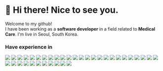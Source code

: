 <h1>👋 Hi there! Nice to see you.</h1>

Welcome to my github!<br/>
I have been working as a <b>software developer</b> in a field related to <b>Medical Care</b>.
I'm live in Seoul, South Korea.


<h3>Have experience in</h3>
<!--Frontend-->
<img src="https://img.shields.io/badge/HTML5-E34F26?style=flat-square&logo=HTML5&logoColor=white">
<img src="https://img.shields.io/badge/CSS3-1572B6?style=flat-square&logo=CSS3&logoColor=white">
<img src="https://img.shields.io/badge/JavaScript-F7DF1E?style=flat-square&logo=JavaScript&logoColor=white">
<img src="https://img.shields.io/badge/TypeScript-3178C6?style=flat-square&logo=TypeScript&logoColor=white">
<img src="https://img.shields.io/badge/React-61DAFB?style=flat-square&logo=React&logoColor=white">
<img src="https://img.shields.io/badge/Redux-764ABC?style=flat-square&logo=Redux&logoColor=white">
<img src="https://img.shields.io/badge/ReactQuery-FF4154?style=flat-square&logo=ReactQuery&logoColor=white">
<img src="https://img.shields.io/badge/Recoil-3578E5?style=flat-square&logo=Recoil&logoColor=white">
<img src="https://img.shields.io/badge/GraphQL-E10098?style=flat-square&logo=GraphQL&logoColor=white">
<img src="https://img.shields.io/badge/ApolloGraphQL-311C87?style=flat-square&logo=ApolloGraphQL&logoColor=white">
<img src="https://img.shields.io/badge/styled--components-DB7093?style=flat-square&logo=styled-components&logoColor=white">
<img src="https://img.shields.io/badge/Node.js-339933?style=flat-square&logo=Node.js&logoColor=white">
<!--Backend-->
<img src="https://img.shields.io/badge/Python-3776AB?style=flat-square&logo=Python&logoColor=white">
<img src="https://img.shields.io/badge/C%23-239120?style=flat-square&logo=CSharp&logoColor=white">
<!--Framework-->
<img src="https://img.shields.io/badge/.NET-512BD4?style=flat-square&logo=.NET&logoColor=white">
<img src="https://img.shields.io/badge/Flask-000000?style=flat-square&logo=Flask&logoColor=white">
<!--Database-->
<img src="https://img.shields.io/badge/Oracle-F80000?style=flat-square&logo=Oracle&logoColor=white">
<img src="https://img.shields.io/badge/MySQL-4479A1?style=flat-square&logo=MySQL&logoColor=white">
<img src="https://img.shields.io/badge/PostgreSQL-4169E1?style=flat-square&logo=PostgreSQL&logoColor=white">
<!--Bundler-->
<img src="https://img.shields.io/badge/WebPack-8DD6F9?style=flat-square&logo=WebPack&logoColor=white">
<img src="https://img.shields.io/badge/npm-CB3837?style=flat-square&logo=npm&logoColor=white">
<img src="https://img.shields.io/badge/Yarn-2C8EBB?style=flat-square&logo=Yarn&logoColor=white">
<img src="https://img.shields.io/badge/Vite-646CFF?style=flat-square&logo=Vite&logoColor=white">
<!--OS & WAS-->
<img src="https://img.shields.io/badge/WindowsServer-0078D6?style=flat-square&logo=Windows&logoColor=white">
<img src="https://img.shields.io/badge/IIS-0078D6?style=flat-square&logo=Windows&logoColor=white">
<img src="https://img.shields.io/badge/Ubuntu-E95420?style=flat-square&logo=Ubuntu&logoColor=white">
<img src="https://img.shields.io/badge/NGINX-009639?style=flat-square&logo=NGINX&logoColor=white">
<!--Etc-->
<img src="https://img.shields.io/badge/Git-F05032?style=flat-square&logo=Git&logoColor=white">
<img src="https://img.shields.io/badge/GitHub-181717?style=flat-square&logo=GitHub&logoColor=white">
<img src="https://img.shields.io/badge/Docker-2496ED?style=flat-square&logo=Docker&logoColor=white">
<img src="https://img.shields.io/badge/Jenkins-D24939?style=flat-square&logo=Jenkins&logoColor=white">
<img src="https://img.shields.io/badge/Jira-0052CC?style=flat-square&logo=Jira&logoColor=white">
<img src="https://img.shields.io/badge/Confluence-172B4D?style=flat-square&logo=Confluence&logoColor=white">
<img src="https://img.shields.io/badge/Figma-F24E1E?style=flat-square&logo=Figma&logoColor=white">
<img src="https://img.shields.io/badge/AmazonAWS-232F3E?style=flat-square&logo=AmazonAWS&logoColor=white">
<img src="https://img.shields.io/badge/GoogleCloudFlatform-4285F4?style=flat-square&logo=GoogleCloud&logoColor=white">

